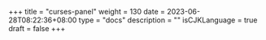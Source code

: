 +++
title = "curses-panel"
weight = 130
date = 2023-06-28T08:22:36+08:00
type = "docs"
description = ""
isCJKLanguage = true
draft = false
+++